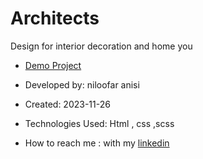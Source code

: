 # Architects

 Design for interior decoration and home  you

- [Demo Project](https://niloofar-anisi.github.io/Architects/)

- Developed by: niloofar anisi

- Created: 2023-11-26

- Technologies Used: Html , css ,scss

- How to reach me : with my [linkedin](https://www.linkedin.com/in/niloofar-anisi-9879a624a/)
